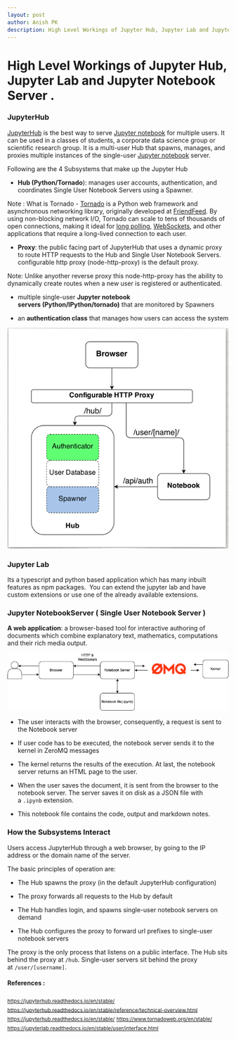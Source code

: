 ```yaml
---
layout: post
author: Anish PK
description: High Level Workings of Jupyter Hub, Jupyter Lab and Jupyter Notebook Server
---
```


# High Level Workings of Jupyter Hub, Jupyter Lab and Jupyter Notebook Server .

### JupyterHub

[JupyterHub](https://github.com/jupyterhub/jupyterhub) is the best way to serve [Jupyter notebook](https://jupyter-notebook.readthedocs.io/en/latest/) for multiple users. It can be used in a classes of students, a corporate data science group or scientific research group. It is a multi-user Hub that spawns, manages, and proxies multiple instances of the single-user [Jupyter notebook](https://jupyter-notebook.readthedocs.io/en/latest/) server.

Following are the 4 Subsystems that make up the Jupyter Hub

- **Hub (Python/Tornado**): manages user accounts, authentication, and coordinates Single User Notebook Servers using a Spawner.

Note : What is Tornado - [Tornado](https://www.tornadoweb.org/) is a Python web framework and asynchronous networking library, originally developed at [FriendFeed](https://en.wikipedia.org/wiki/FriendFeed). By using non-blocking network I/O, Tornado can scale to tens of thousands of open connections, making it ideal for [long polling](https://en.wikipedia.org/wiki/Push_technology#Long_polling), [WebSockets](https://en.wikipedia.org/wiki/WebSocket), and other applications that require a long-lived connection to each user.

- **Proxy**: the public facing part of JupyterHub that uses a dynamic proxy to route HTTP requests to the Hub and Single User Notebook Servers. configurable http proxy (node-http-proxy) is the default proxy.

Note: Unlike anyother reverse proxy this node-http-proxy has the ability to dynamically create routes when a new user is registered or authenticated.

- multiple single-user **Jupyter notebook servers (Python/IPython/tornado)** that are monitored by Spawners

- an **authentication class** that manages how users can access the system


<img class="img-fluid" src='/assets/images/posts/jupyter/jhub-parts.png' alt="">

### Jupyter Lab

Its a typescript and python based application which has many inbuilt features as npm packages.  You can extend the jupyter lab and have custom extensions or use one of the already available extensions.

### Jupyter NotebookServer ( Single User Notebook Server )

**A web application**: a browser-based tool for interactive authoring of documents which combine explanatory text, mathematics, computations and their rich media output.

<img src="/assets/images/posts/jupyter/jupyter-interactive.png">


- The user interacts with the browser, consequently, a request is sent to the Notebook server

- If user code has to be executed, the notebook server sends it to the kernel in ZeroMQ messages

- The kernel returns the results of the execution. At last, the notebook server returns an HTML page to the user.

- When the user saves the document, it is sent from the browser to the notebook server. The server saves it on disk as a JSON file with a `.ipynb` extension.

- This notebook file contains the code, output and markdown notes.


### How the Subsystems Interact

Users access JupyterHub through a web browser, by going to the IP address or the domain name of the server.

The basic principles of operation are:

- The Hub spawns the proxy (in the default JupyterHub configuration)

- The proxy forwards all requests to the Hub by default

- The Hub handles login, and spawns single-user notebook servers on demand

- The Hub configures the proxy to forward url prefixes to single-user notebook servers


The proxy is the only process that listens on a public interface. The Hub sits behind the proxy at `/hub`. Single-user servers sit behind the proxy at `/user/[username]`.

#### References :

<sub>https://jupyterhub.readthedocs.io/en/stable/</sub>
<sub>https://jupyterhub.readthedocs.io/en/stable/reference/technical-overview.html</sub>
<sub>https://jupyterhub.readthedocs.io/en/stable/</sub>
<sub>https://www.tornadoweb.org/en/stable/</sub>
<sub>https://jupyterlab.readthedocs.io/en/stable/user/interface.html</sub>
